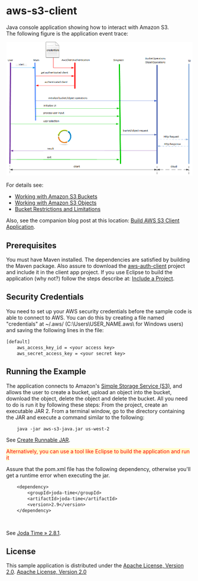 # aws-s3-client
Java console application showing how to interact with Amazon S3. <br/>
The following figure is the application event trace:  

![Event Trace](./aws-s3-client-event-trace.png)


For details see:

- <a href="http://docs.aws.amazon.com/AmazonS3/latest/dev/UsingBucket.html" target="_blank">Working with Amazon S3 Buckets</a>
- <a href="http://docs.aws.amazon.com/AmazonS3/latest/dev/UsingObjects.html" target="_blank">Working with Amazon S3 Objects</a>
- <a href="http://docs.aws.amazon.com/AmazonS3/latest/dev/BucketRestrictions.html" target="_blank">Bucket Restrictions and Limitations</a> 

Also, see the companion blog post at this location: <a href="http://acloudysky.com/build-aws-s3-client-application/" target="_blank">Build AWS S3 
Client Application</a>.

## Prerequisites
You must have Maven installed. The dependencies are satisfied by building the Maven package. Also assure to download the [aws-auth-client](https://github.com/milexm/aws-auth-client) project and include it in the client app project. If you use Eclipse to build the application (why not?) follow the steps describe at: [Include a Project](http://acloudysky.com/cloud-application-common-tasks/#include). 

## Security Credentials
You need to set up your AWS security credentials before the sample code is able to connect to AWS. You can do this by creating a file named "credentials" at ~/.aws/ (C:\Users\USER_NAME.aws\ for Windows users) and saving the following lines in the file:

    [default]
    	aws_access_key_id = <your access key>
    	aws_secret_access_key = <your secret key>

## Running the Example
The application connects to Amazon's <a href="http://aws.amazon.com/s3" target="_blank">Simple Storage Service (S3)</a>, and allows the user to create a bucket, upload an object into the bucket, download the object, delete the object and delete the bucket. All you need to do is run it by following these steps:
 From the project, create an executable JAR
2. From a terminal window, go to the directory containing the JAR and execute a command similar to the following: 

  		java -jar aws-s3-java.jar us-west-2

See <a href="http://acloudysky.com/cloud-application-common-tasks/#createrunnablejar" target="_blank">Create Runnable JAR</a>.

<span style="background-color:#ffffcc; color:red">Alternatively, you can use a tool like Eclipse to build the application and run it</span>


<p>
Assure that the pom.xml file has the following dependency, otherwise you'll get a runtime error when executing the jar. 
<code>
<pre>
	&lt;dependency&gt;
		&lt;groupId&gt;joda-time&lt;/groupId&gt;
		&lt;artifactId&gt;joda-time&lt;/artifactId&gt;
		&lt;version&gt;2.9&lt;/version&gt;
	&lt;/dependency&gt;
</pre>
</code>

See <a href="http://mvnrepository.com/artifact/joda-time/joda-time/2.8.1" target="_blank">Joda Time » 2.8.1</a>. 
</p>

## License
This sample application is distributed under the <a href="http://www.apache.org/licenses/LICENSE-2.0" target="_blank">Apache License, Version 2.0</a>.
[Apache License, Version 2.0](./LICENSE.h)

